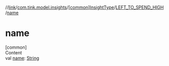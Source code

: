 //[link](../../../index.md)/[com.tink.model.insights](../../index.md)/[[common]InsightType](../index.md)/[LEFT_TO_SPEND_HIGH](index.md)/[name](name.md)



# name  
[common]  
Content  
val [name](name.md): [String](https://kotlinlang.org/api/latest/jvm/stdlib/kotlin/-string/index.html)  




